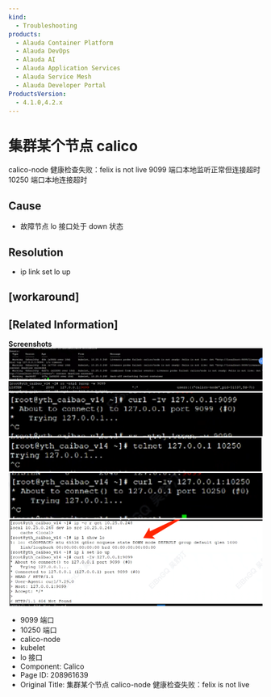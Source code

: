 ```yaml
---
kind:
  - Troubleshooting
products:
  - Alauda Container Platform
  - Alauda DevOps
  - Alauda AI
  - Alauda Application Services
  - Alauda Service Mesh
  - Alauda Developer Portal
ProductsVersion:
  - 4.1.0,4.2.x
---
```

<!-- A type of document that involves encountering a fault, diagnosing it, performing root cause analysis, and providing solutions. -->

# 集群某个节点 calico

calico-node 健康检查失败：felix is not live 9099 端口本地监听正常但连接超时 10250 端口本地连接超时

## Cause
- 故障节点 lo 接口处于 down 状态

## Resolution
- ip link set lo up

## [workaround]

## [Related Information]
**Screenshots**
![](assets/ji-qun-mou-ge-jie-dian-calico-node-jian-kang-jian-cha-shi-bai-felix-is-not-live/image-2024-5-11_9-41-35.png)
![](assets/ji-qun-mou-ge-jie-dian-calico-node-jian-kang-jian-cha-shi-bai-felix-is-not-live/image-2024-5-11_9-43-9.png)
![](assets/ji-qun-mou-ge-jie-dian-calico-node-jian-kang-jian-cha-shi-bai-felix-is-not-live/image-2024-5-11_9-44-13.png)
![](assets/ji-qun-mou-ge-jie-dian-calico-node-jian-kang-jian-cha-shi-bai-felix-is-not-live/image-2024-5-11_9-47-33.png)
![](assets/ji-qun-mou-ge-jie-dian-calico-node-jian-kang-jian-cha-shi-bai-felix-is-not-live/image-2024-5-11_9-48-1.png)
![](assets/ji-qun-mou-ge-jie-dian-calico-node-jian-kang-jian-cha-shi-bai-felix-is-not-live/image-2024-5-11_9-51-22.png)
- 9099 端口
- 10250 端口
- calico-node
- kubelet
- lo 接口
- Component: Calico
- Page ID: 208961639
- Original Title: 集群某个节点 calico-node 健康检查失败：felix is not live

